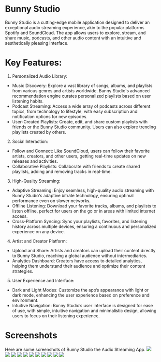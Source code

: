 # Bunny Studio
Bunny Studio is a cutting-edge mobile application designed to deliver an exceptional audio streaming experience, akin to the popular platforms Spotify and SoundCloud. The app allows users to explore, stream, and share music, podcasts, and other audio content with an intuitive and aesthetically pleasing interface.

# Key Features:
1. Personalized Audio Library:
- Music Discovery: Explore a vast library of songs, albums, and playlists from various genres and artists worldwide. Bunny Studio's advanced recommendation engine curates personalized playlists based on user listening habits.
- Podcast Streaming: Access a wide array of podcasts across different topics, from technology to lifestyle, with easy subscription and notification options for new episodes.
- User-Created Playlists: Create, edit, and share custom playlists with friends or the Bunny Studio community. Users can also explore trending playlists created by others.

2. Social Interaction:
- Follow and Connect: Like SoundCloud, users can follow their favorite artists, creators, and other users, getting real-time updates on new releases and activities.
- Collaborative Playlists: Collaborate with friends to create shared playlists, adding and removing tracks in real-time.

3. High-Quality Streaming:
- Adaptive Streaming: Enjoy seamless, high-quality audio streaming with Bunny Studio's adaptive bitrate technology, ensuring optimal performance even on slower networks.
- Offline Listening: Download your favorite tracks, albums, and playlists to listen offline, perfect for users on the go or in areas with limited internet access.
- Cross-Platform Syncing: Sync your playlists, favorites, and listening history across multiple devices, ensuring a continuous and personalized experience on any device.

4. Artist and Creator Platform:
- Upload and Share: Artists and creators can upload their content directly to Bunny Studio, reaching a global audience without intermediaries.
- Analytics Dashboard: Creators have access to detailed analytics, helping them understand their audience and optimize their content strategies.

5. User Experience and Interface:

- Dark and Light Modes: Customize the app’s appearance with light or dark mode, enhancing the user experience based on preference and environment.
- Intuitive Navigation: Bunny Studio’s user interface is designed for ease of use, with simple, intuitive navigation and minimalistic design, allowing users to focus on their listening experience.

# Screenshots
Here are some screenshots of Bunny Studio the Audio Streaming App.
![](https://github.com/Hassan6987/Bunny_Studio/blob/master/assets/ss/get%20started.png)
![](https://github.com/Hassan6987/Bunny_Studio/blob/master/assets/ss/chooser.png)
![](https://github.com/Hassan6987/Bunny_Studio/blob/master/assets/ss/signInSignUp.png)
![](https://github.com/Hassan6987/Bunny_Studio/blob/master/assets/ss/login.png)
![](https://github.com/Hassan6987/Bunny_Studio/blob/master/assets/ss/signUp.png)
![](https://github.com/Hassan6987/Bunny_Studio/blob/master/assets/ss/homeDark.png)
![](https://github.com/Hassan6987/Bunny_Studio/blob/master/assets/ss/homeBright.png)
![](https://github.com/Hassan6987/Bunny_Studio/blob/master/assets/ss/playerDark.png)
![](https://github.com/Hassan6987/Bunny_Studio/blob/master/assets/ss/playerBright.png)
![](https://github.com/Hassan6987/Bunny_Studio/blob/master/assets/ss/profileDark.png)
![](https://github.com/Hassan6987/Bunny_Studio/blob/master/assets/ss/profileBright.png)
